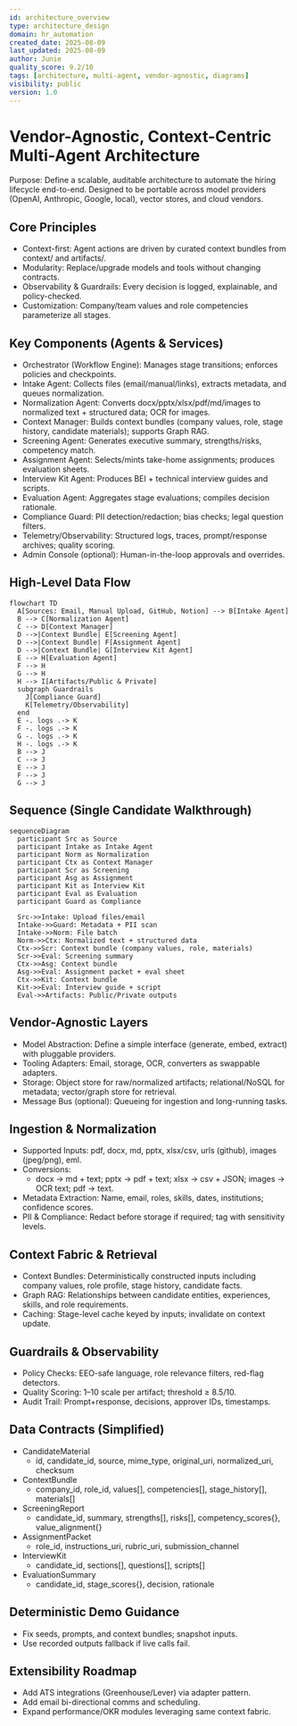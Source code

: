 ```yaml
---
id: architecture_overview
type: architecture_design
domain: hr_automation
created_date: 2025-08-09
last_updated: 2025-08-09
author: Junie
quality_score: 9.2/10
tags: [architecture, multi-agent, vendor-agnostic, diagrams]
visibility: public
version: 1.0
---
```


# Vendor-Agnostic, Context-Centric Multi-Agent Architecture

Purpose: Define a scalable, auditable architecture to automate the hiring lifecycle end-to-end. Designed to be portable across model providers (OpenAI, Anthropic, Google, local), vector stores, and cloud vendors.

## Core Principles
- Context-first: Agent actions are driven by curated context bundles from context/ and artifacts/.
- Modularity: Replace/upgrade models and tools without changing contracts.
- Observability & Guardrails: Every decision is logged, explainable, and policy-checked.
- Customization: Company/team values and role competencies parameterize all stages.

## Key Components (Agents & Services)
- Orchestrator (Workflow Engine): Manages stage transitions; enforces policies and checkpoints.
- Intake Agent: Collects files (email/manual/links), extracts metadata, and queues normalization.
- Normalization Agent: Converts docx/pptx/xlsx/pdf/md/images to normalized text + structured data; OCR for images.
- Context Manager: Builds context bundles (company values, role, stage history, candidate materials); supports Graph RAG.
- Screening Agent: Generates executive summary, strengths/risks, competency match.
- Assignment Agent: Selects/mints take-home assignments; produces evaluation sheets.
- Interview Kit Agent: Produces BEI + technical interview guides and scripts.
- Evaluation Agent: Aggregates stage evaluations; compiles decision rationale.
- Compliance Guard: PII detection/redaction; bias checks; legal question filters.
- Telemetry/Observability: Structured logs, traces, prompt/response archives; quality scoring.
- Admin Console (optional): Human-in-the-loop approvals and overrides.

## High-Level Data Flow
```mermaid
flowchart TD
  A[Sources: Email, Manual Upload, GitHub, Notion] --> B[Intake Agent]
  B --> C[Normalization Agent]
  C --> D[Context Manager]
  D -->|Context Bundle| E[Screening Agent]
  D -->|Context Bundle| F[Assignment Agent]
  D -->|Context Bundle| G[Interview Kit Agent]
  E --> H[Evaluation Agent]
  F --> H
  G --> H
  H --> I[Artifacts/Public & Private]
  subgraph Guardrails
    J[Compliance Guard]
    K[Telemetry/Observability]
  end
  E -. logs .-> K
  F -. logs .-> K
  G -. logs .-> K
  H -. logs .-> K
  B --> J
  C --> J
  E --> J
  F --> J
  G --> J
```

## Sequence (Single Candidate Walkthrough)
```mermaid
sequenceDiagram
  participant Src as Source
  participant Intake as Intake Agent
  participant Norm as Normalization
  participant Ctx as Context Manager
  participant Scr as Screening
  participant Asg as Assignment
  participant Kit as Interview Kit
  participant Eval as Evaluation
  participant Guard as Compliance

  Src->>Intake: Upload files/email
  Intake->>Guard: Metadata + PII scan
  Intake->>Norm: File batch
  Norm->>Ctx: Normalized text + structured data
  Ctx->>Scr: Context bundle (company values, role, materials)
  Scr->>Eval: Screening summary
  Ctx->>Asg: Context bundle
  Asg->>Eval: Assignment packet + eval sheet
  Ctx->>Kit: Context bundle
  Kit->>Eval: Interview guide + script
  Eval->>Artifacts: Public/Private outputs
```

## Vendor-Agnostic Layers
- Model Abstraction: Define a simple interface (generate, embed, extract) with pluggable providers.
- Tooling Adapters: Email, storage, OCR, converters as swappable adapters.
- Storage: Object store for raw/normalized artifacts; relational/NoSQL for metadata; vector/graph store for retrieval.
- Message Bus (optional): Queueing for ingestion and long-running tasks.

## Ingestion & Normalization
- Supported Inputs: pdf, docx, md, pptx, xlsx/csv, urls (github), images (jpeg/png), eml.
- Conversions:
  - docx → md + text; pptx → pdf + text; xlsx → csv + JSON; images → OCR text; pdf → text.
- Metadata Extraction: Name, email, roles, skills, dates, institutions; confidence scores.
- PII & Compliance: Redact before storage if required; tag with sensitivity levels.

## Context Fabric & Retrieval
- Context Bundles: Deterministically constructed inputs including company values, role profile, stage history, candidate facts.
- Graph RAG: Relationships between candidate entities, experiences, skills, and role requirements.
- Caching: Stage-level cache keyed by inputs; invalidate on context update.

## Guardrails & Observability
- Policy Checks: EEO-safe language, role relevance filters, red-flag detectors.
- Quality Scoring: 1–10 scale per artifact; threshold ≥ 8.5/10.
- Audit Trail: Prompt+response, decisions, approver IDs, timestamps.

## Data Contracts (Simplified)
- CandidateMaterial
  - id, candidate_id, source, mime_type, original_uri, normalized_uri, checksum
- ContextBundle
  - company_id, role_id, values[], competencies[], stage_history[], materials[]
- ScreeningReport
  - candidate_id, summary, strengths[], risks[], competency_scores{}, value_alignment{}
- AssignmentPacket
  - role_id, instructions_uri, rubric_uri, submission_channel
- InterviewKit
  - candidate_id, sections[], questions[], scripts[]
- EvaluationSummary
  - candidate_id, stage_scores{}, decision, rationale

## Deterministic Demo Guidance
- Fix seeds, prompts, and context bundles; snapshot inputs.
- Use recorded outputs fallback if live calls fail.

## Extensibility Roadmap
- Add ATS integrations (Greenhouse/Lever) via adapter pattern.
- Add email bi-directional comms and scheduling.
- Expand performance/OKR modules leveraging same context fabric.

